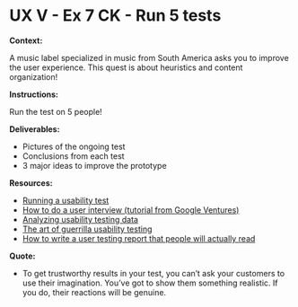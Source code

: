 # UX V - Ex 7 CK - Run 5 tests

**Context:** 

A music label specialized in music from South America asks you to improve the user experience. This quest is about heuristics and content organization!

**Instructions:** 

Run the test on 5 people! 

**Deliverables:** 

- Pictures of the ongoing test
- Conclusions from each test
- 3 major ideas to improve the prototype

**Resources:** 

- [Running a usability test](https://www.usability.gov/how-to-and-tools/methods/running-usability-tests.html)
- [How to do a user interview (tutorial from Google Ventures)](https://www.youtube.com/watch?v=Qq3OiHQ-HCU)
- [Analyzing usability testing data](https://uxdesign.cc/analysing-usability-testing-data-97667ae4999e)
- [The art of guerrilla usability testing](http://www.uxbooth.com/articles/the-art-of-guerrilla-usability-testing/)
- [How to write a user testing report that people will actually read](https://uxdesign.cc/how-to-write-a-user-testing-report-that-people-will-actually-read-652d15d2f92e)

**Quote:** 

- To get trustworthy results in your test, you can’t ask your customers to use their imagination. You’ve got to show them something realistic. If you do, their reactions will be genuine.